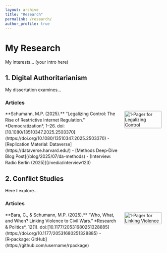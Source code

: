 ```yaml
---
layout: archive
title: "Research"
permalink: /research/
author_profile: true
---
```


<style>
  .publication-entry {
    display: flex;
    align-items: flex-start;
    margin-bottom: 1.5rem;
  }
  .publication-entry .info {
    flex: 1;
    line-height: 1.4;
  }
  .publication-entry .thumb {
    flex: 0 0 120px;    /* thumbnail stays small */
    margin-left: 1rem;
  }
  .publication-entry .thumb img {
    width: 100%;
    height: auto;
    display: block;
    border-radius: 4px;
    border: 1px solid #ddd;
  }
</style>

# My Research

My interests… (your intro here)

## 1. Digital Authoritarianism

My dissertation examines…

### Articles

<div class="publication-entry">

  <div class="info" markdown="1">
**Schumann, M.P. (2025).** “Legalizing Control: The Rise of Restrictive Internet Regulation.” *Democratization*, 1–26. doi:[10.1080/13510347.2025.2503370](https://doi.org/10.1080/13510347.2025.2503370)  
- [Replication Material: Dataverse](https://dataverse.harvard.edu/)  
- [Methods Deep‑Dive Blog Post](/blog/2025/07/da-methods)  
- [Interview: Radio Berlin (2025)](/media/interview123)
  </div>

  <div class="thumb">
    <a href="{{ site.baseurl }}/images/onepagers/Schumann-2025-1pager.pdf" download>
      <img src="{{ site.baseurl }}/images/onepagers/Schumann-2025-1pager.png" alt="1‑Pager for Legalizing Control">
    </a>
  </div>

</div>

## 2. Conflict Studies

Here I explore…

### Articles

<div class="publication-entry">

  <div class="info" markdown="1">
**Bara, C., & Schumann, M.P. (2025).** “Who, What, and When? Linking Violence to Civil Wars.” *Research & Politics*, 12(1). doi:[10.1177/20531680251328885](https://doi.org/10.1177/20531680251328885)  
- [R‑package: GitHub](https://github.com/username/rpackage)
  </div>

  <div class="thumb">
    <a href="{{ site.baseurl }}/images/onepagers/Bara-Schumann-2025-1pager.pdf" download>
      <img src="{{ site.baseurl }}/images/onepagers/Bara-Schumann-2025-1pager.jpeg" alt="1‑Pager for Linking Violence">
    </a>
  </div>

</div>